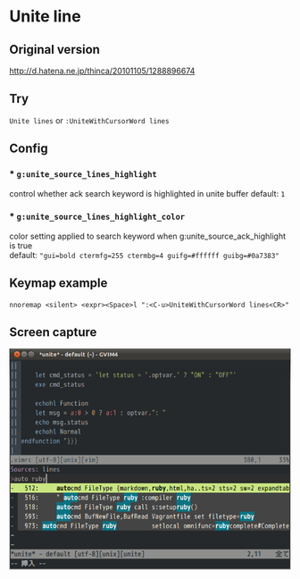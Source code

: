 Unite line
==================================
Original version
----------------------------------
http://d.hatena.ne.jp/thinca/20101105/1288896674

Try
----------------------------------
`Unite lines` or `:UniteWithCursorWord lines`

Config
----------------------------------
### * `g:unite_source_lines_highlight`
control whether ack search keyword is highlighted in unite buffer
default: `1`

### * `g:unite_source_lines_highlight_color`
color setting applied to search keyword when g:unite_source_ack_highlight is true  
default: `"gui=bold ctermfg=255 ctermbg=4 guifg=#ffffff guibg=#0a7383"`

Keymap example
----------------------------------

    nnoremap <silent> <expr><Space>l ":<C-u>UniteWithCursorWord lines<CR>"

Screen capture
-----------------------------------------------------------------
![vim-unite-lines.png](https://github.com/t9md/t9md/raw/master/img/vim-unite-lines.png)


